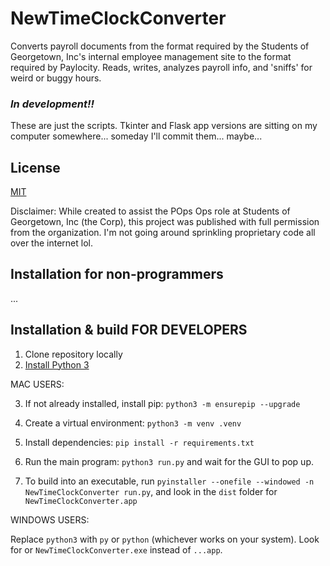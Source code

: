 # NewTimeClockConverter

Converts payroll documents from the format required by the Students of Georgetown, Inc's internal employee management site to the format required by Paylocity. Reads, writes, analyzes payroll info, and 'sniffs' for weird or buggy hours.

### _In development!!_

These are just the scripts. Tkinter and Flask app versions are sitting on my computer somewhere... someday I'll commit them... maybe...

## License
[MIT](https://choosealicense.com/licenses/mit/)

Disclaimer: While created to assist the POps Ops role at Students of Georgetown, Inc (the Corp), this project was published with full permission from the organization. I'm not going around sprinkling proprietary code all over the internet lol.




## Installation for non-programmers

...



## Installation & build FOR DEVELOPERS

1. Clone repository locally
2. [Install Python 3](https://www.python.org/downloads/)

MAC USERS: 

3. If not already installed, install pip: `python3 -m ensurepip --upgrade`

4. Create a virtual environment: `python3 -m venv .venv`

5. Install dependencies: `pip install -r requirements.txt`

6. Run the main program: `python3 run.py` and wait for the GUI to pop up.

7. To build into an executable, run `pyinstaller --onefile --windowed -n NewTimeClockConverter run.py`, and look in the `dist` folder for `NewTimeClockConverter.app`

WINDOWS USERS: 

Replace `python3` with `py` or `python` (whichever works on your system). Look for or `NewTimeClockConverter.exe` instead of `...app`.


